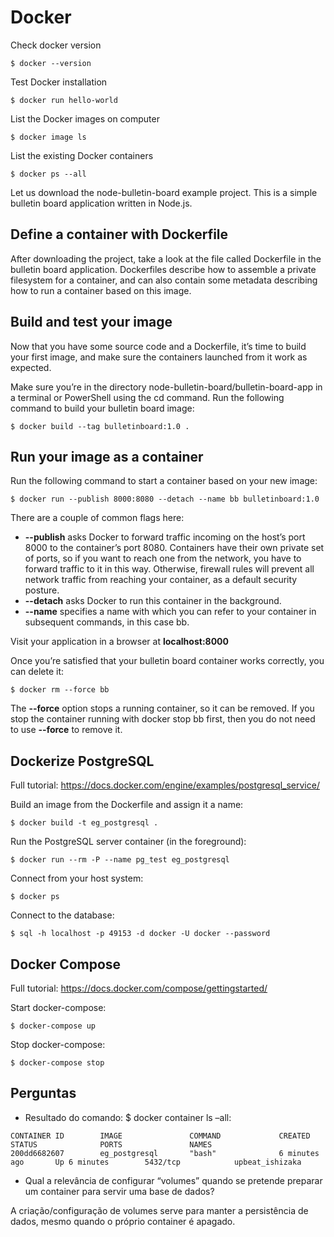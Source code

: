 # Docker

Check docker version
```
$ docker --version
```

Test Docker installation
```
$ docker run hello-world
```

List the Docker images on computer
```
$ docker image ls
```

List the existing Docker containers
```
$ docker ps --all
```

Let us download the node-bulletin-board example project. This is a simple bulletin board application written in Node.js.

## Define a container with Dockerfile
After downloading the project, take a look at the file called Dockerfile in the bulletin board application. Dockerfiles describe how to assemble a private filesystem for a container, and can also contain some metadata describing how to run a container based on this image.

## Build and test your image
Now that you have some source code and a Dockerfile, it’s time to build your first image, and make sure the containers launched from it work as expected.

Make sure you’re in the directory node-bulletin-board/bulletin-board-app in a terminal or PowerShell using the cd command. Run the following command to build your bulletin board image:
```
$ docker build --tag bulletinboard:1.0 .
```

## Run your image as a container
Run the following command to start a container based on your new image:
```
$ docker run --publish 8000:8080 --detach --name bb bulletinboard:1.0
```

There are a couple of common flags here:
* **--publish** asks Docker to forward traffic incoming on the host’s port 8000 to the container’s port 8080. Containers have their own private set of ports, so if you want to reach one from the network, you have to forward traffic to it in this way. Otherwise, firewall rules will prevent all network traffic from reaching your container, as a default security posture.
* **--detach** asks Docker to run this container in the background.
* **--name** specifies a name with which you can refer to your container in subsequent commands, in this case bb.

Visit your application in a browser at **localhost:8000**

Once you’re satisfied that your bulletin board container works correctly, you can delete it:
```
$ docker rm --force bb
```
The **--force** option stops a running container, so it can be removed. If you stop the container running with docker stop bb first, then you do not need to use **--force** to remove it.

## Dockerize PostgreSQL
Full tutorial: https://docs.docker.com/engine/examples/postgresql_service/

Build an image from the Dockerfile and assign it a name:
```
$ docker build -t eg_postgresql .
```

Run the PostgreSQL server container (in the foreground):
```
$ docker run --rm -P --name pg_test eg_postgresql
```

Connect from your host system:
```
$ docker ps
```

Connect to the database:
```
$ sql -h localhost -p 49153 -d docker -U docker --password
```

## Docker Compose
Full tutorial: https://docs.docker.com/compose/gettingstarted/

Start docker-compose:
```
$ docker-compose up
```

Stop docker-compose:
```
$ docker-compose stop
```

## Perguntas

* Resultado do comando: $ docker container ls –all:

```
CONTAINER ID        IMAGE               COMMAND             CREATED            STATUS              PORTS               NAMES
200dd6682607        eg_postgresql       "bash"              6 minutes ago       Up 6 minutes        5432/tcp            upbeat_ishizaka
```

* Qual a relevância de configurar “volumes” quando se pretende preparar um container para servir uma base de dados?

A criação/configuração de volumes serve para manter a persistência de dados, mesmo quando o próprio container é apagado.